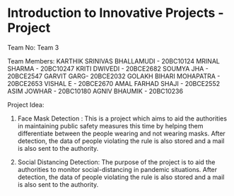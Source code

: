 # Introduction to Innovative Projects - Project

Team No: Team 3

Team Members:
KARTHIK SRINIVAS BHALLAMUDI - 20BC10124
MRINAL SHARMA - 20BC10247
KRITI DWIVEDI - 20BCE2682
SOUMYA JHA - 20BCE2547
GARVIT GARG- 20BCE2032
GOLAKH BIHARI MOHAPATRA - 20BCE2653
VISHAL E - 20BCE2670
AMAL FARHAD SHAJI - 20BCE2552
ASIM JOWHAR - 20BC10180
AGNIV BHAUMIK - 20BC10236


Project Idea: 

1) Face Mask Detection : This is a project which aims to aid the authorities in maintaining public safety measures this time by helping them differentiate between the people wearing and not wearing masks. After detection, the data of people violating the rule is also stored and a mail is also sent to the authority. 
 
2) Social Distancing Detection: The purpose of the project is to aid the authorities to monitor social-distancing in pandemic situations. After detection, the data of people violating the rule is also stored and a mail is also sent to the authority. 



